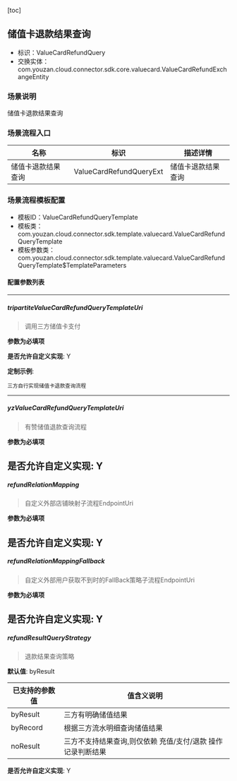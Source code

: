 [toc]

## 储值卡退款结果查询
- 标识：ValueCardRefundQuery
- 交换实体：com.youzan.cloud.connector.sdk.core.valuecard.ValueCardRefundExchangeEntity
### 场景说明
储值卡退款结果查询
### 场景流程入口

名称 | 标识 | 描述详情
---|---|---
储值卡退款结果查询 | ValueCardRefundQueryExt | 储值卡退款结果查询

### 场景流程模板配置
- 模板ID：ValueCardRefundQueryTemplate
- 模板类：com.youzan.cloud.connector.sdk.template.valuecard.ValueCardRefundQueryTemplate
- 模板参数类：com.youzan.cloud.connector.sdk.template.valuecard.ValueCardRefundQueryTemplate$TemplateParameters

#### 配置参数列表

---
##### tripartiteValueCardRefundQueryTemplateUri
> 调用三方储值卡支付

**参数为必填项**


**是否允许自定义实现**: Y

**定制示例**:
```
三方自行实现储值卡退款查询流程
```
---
##### yzValueCardRefundQueryTemplateUri
> 有赞储值退款查询流程

**参数为必填项**


**是否允许自定义实现**: Y
---
##### refundRelationMapping
> 自定义外部店铺映射子流程EndpointUri

**参数为必填项**


**是否允许自定义实现**: Y
---
##### refundRelationMappingFallback
> 自定义外部用户获取不到时的FallBack策略子流程EndpointUri

**参数为必填项**


**是否允许自定义实现**: Y
---
##### refundResultQueryStrategy
> 退款结果查询策略

**默认值**: byResult

已支持的参数值 | 值含义说明
---|---
byResult | 三方有明确储值结果
byRecord | 根据三方流水明细查询储值结果
noResult | 三方不支持结果查询,则仅依赖 充值/支付/退款 操作记录判断结果

**是否允许自定义实现**: Y

